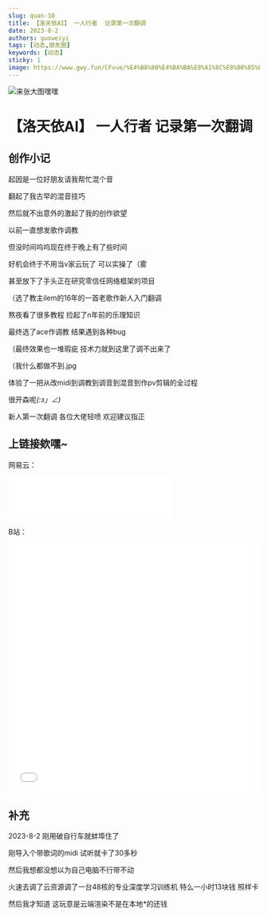 ```yaml
---
slug: quan-10
title: 【洛天依AI】 一人行者  记录第一次翻调
date: 2023-8-2
authors: guoweiyi
tags: [动态,朋友圈]
keywords: [动态]
sticky: 1
image: https://www.gwy.fun/CFvue/%E4%B8%80%E4%BA%BA%E8%A1%8C%E8%80%85%E5%B0%81%E9%9D%A2.png
---
```


![来张大图嘿嘿](https://www.gwy.fun/CFvue/%E4%B8%80%E4%BA%BA%E8%A1%8C%E8%80%85%E5%B0%81%E9%9D%A2.png)
<!-- truncate -->
# 【洛天依AI】 一人行者  记录第一次翻调

## 创作小记

起因是一位好朋友请我帮忙混个音 

翻起了我古早的混音技巧 

然后就不出意外的激起了我的创作欲望 

以前一直想发歌作调教 

但没时间呜呜现在终于晚上有了些时间 

好机会终于不用当v家云玩了 可以实操了（雾

甚至放下了手头正在研究零信任网络框架的项目

（选了教主ilem的16年的一首老歌作新人入门翻调

熬夜看了很多教程  捡起了n年前的乐理知识

最终选了ace作调教  结果遇到各种bug

（最终效果也一堆瑕疵 技术力就到这里了调不出来了

（我什么都做不到.jpg

体验了一把从改midi到调教到调音到混音到作pv剪辑的全过程

很开森呢‍_(:з」∠)_

新人第一次翻调  各位大佬轻喷 欢迎建议指正

## 上链接欸嘿~

网易云： 

<iframe  src="//music.163.com/outchain/player?type=2&id=2069311899&auto=0&height=66" frameborder="no" border="0" marginwidth="0" marginheight="0" width="330" height="86"a>
</iframe>

B站：

<iframe src="//player.bilibili.com/player.html?aid=956718882&bvid=BV13p4y1V7oU&cid=1219222047&page=1" allowfullscreen="allowfullscreen" width="100%" height="500" scrolling="no" frameborder="0" sandbox="allow-top-navigation allow-same-origin allow-forms allow-scripts">
</iframe>

##  补充
2023-8-2
刚用破自行车就蚌埠住了

刚导入个带歌词的midi 试听就卡了30多秒

然后我想都没想以为自己电脑不行带不动

火速去调了云资源调了一台48核的专业深度学习训练机
特么一小时13块钱 照样卡 

然后我才知道 这玩意是云端渲染不是在本地*的还钱